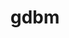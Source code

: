 ---
title: "gdbm"
layout: cache
categories: [package, v0.18]
meta: {"versions": ["1.19"], "compilers": ["gcc@=7.3.1", "gcc@=7.5.0", "gcc@=8.4.0"], "oss": ["amzn2", "ubuntu18.04"], "platforms": ["linux"], "targets": ["aarch64", "graviton2", "x86_64", "x86_64_v3", "x86_64_v4"], "stacks": ["aws-ahug", "aws-ahug-aarch64", "aws-isc", "aws-isc-aarch64", "build_systems", "data-vis-sdk", "e4s", "radiuss", "tutorial"], "num_specs": 6, "num_specs_by_stack": {"aws-ahug": 2, "aws-isc": 2, "aws-isc-aarch64": 2, "aws-ahug-aarch64": 2, "build_systems": 1, "e4s": 1, "tutorial": 2, "data-vis-sdk": 1, "radiuss": 1}}
spec_details: [{"hash": "f65xpwy2hwu4v6acm7vx5hboqgz6bpzn", "compiler": "gcc@=7.3.1", "versions": ["1.19"], "os": "amzn2", "platform": "linux", "target": "x86_64_v4", "variants": [], "stacks": ["aws-ahug", "aws-isc"], "size": "-", "tarball": "https://binaries.spack.io/releases/v0.18/build_cache/linux-amzn2-x86_64_v4/gcc-7.3.1/gdbm-1.19/linux-amzn2-x86_64_v4-gcc-7.3.1-gdbm-1.19-f65xpwy2hwu4v6acm7vx5hboqgz6bpzn.spack"}, {"hash": "duesoyou4kbitkcudob3mxuxngbq6npl", "compiler": "gcc@=7.3.1", "versions": ["1.19"], "os": "amzn2", "platform": "linux", "target": "graviton2", "variants": [], "stacks": ["aws-isc-aarch64", "aws-ahug-aarch64"], "size": "-", "tarball": "https://binaries.spack.io/releases/v0.18/build_cache/linux-amzn2-graviton2/gcc-7.3.1/gdbm-1.19/linux-amzn2-graviton2-gcc-7.3.1-gdbm-1.19-duesoyou4kbitkcudob3mxuxngbq6npl.spack"}, {"hash": "nl46iqjmprg22pkva2crgjyi7uxkbvx4", "compiler": "gcc@=7.3.1", "versions": ["1.19"], "os": "amzn2", "platform": "linux", "target": "x86_64_v3", "variants": [], "stacks": ["aws-ahug", "aws-isc"], "size": "-", "tarball": "https://binaries.spack.io/releases/v0.18/build_cache/linux-amzn2-x86_64_v3/gcc-7.3.1/gdbm-1.19/linux-amzn2-x86_64_v3-gcc-7.3.1-gdbm-1.19-nl46iqjmprg22pkva2crgjyi7uxkbvx4.spack"}, {"hash": "4k4jr6uf5kxtfcmswgr6mfzukkphxxrv", "compiler": "gcc@=7.3.1", "versions": ["1.19"], "os": "amzn2", "platform": "linux", "target": "aarch64", "variants": [], "stacks": ["aws-isc-aarch64", "aws-ahug-aarch64"], "size": "-", "tarball": "https://binaries.spack.io/releases/v0.18/build_cache/linux-amzn2-aarch64/gcc-7.3.1/gdbm-1.19/linux-amzn2-aarch64-gcc-7.3.1-gdbm-1.19-4k4jr6uf5kxtfcmswgr6mfzukkphxxrv.spack"}, {"hash": "xub4jsy5pz5qjf6vooropf2shkigy5pm", "compiler": "gcc@=7.5.0", "versions": ["1.19"], "os": "ubuntu18.04", "platform": "linux", "target": "x86_64", "variants": [], "stacks": ["build_systems", "e4s", "tutorial", "data-vis-sdk", "radiuss"], "size": "-", "tarball": "https://binaries.spack.io/releases/v0.18/build_cache/linux-ubuntu18.04-x86_64/gcc-7.5.0/gdbm-1.19/linux-ubuntu18.04-x86_64-gcc-7.5.0-gdbm-1.19-xub4jsy5pz5qjf6vooropf2shkigy5pm.spack"}, {"hash": "eyzftkvpm4clqknwn5vkvnogvekkwa6v", "compiler": "gcc@=8.4.0", "versions": ["1.19"], "os": "ubuntu18.04", "platform": "linux", "target": "x86_64", "variants": [], "stacks": ["tutorial"], "size": "-", "tarball": "https://binaries.spack.io/releases/v0.18/build_cache/linux-ubuntu18.04-x86_64/gcc-8.4.0/gdbm-1.19/linux-ubuntu18.04-x86_64-gcc-8.4.0-gdbm-1.19-eyzftkvpm4clqknwn5vkvnogvekkwa6v.spack"}]
---